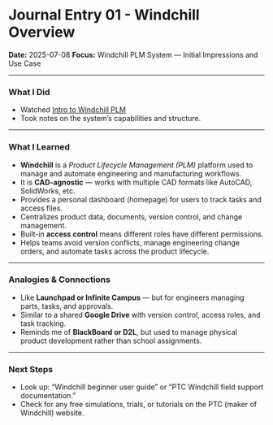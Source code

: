 # Journal Entry 01 - Windchill Overview

**Date:** 2025-07-08 
**Focus:** Windchill PLM System — Initial Impressions and Use Case

---

### What I Did
- Watched [Intro to Windchill PLM](https://www.youtube.com/watch?v=YXZ7C41m6wk)
- Took notes on the system’s capabilities and structure.

---

###  What I Learned
- **Windchill** is a *Product Lifecycle Management (PLM)* platform used to manage and automate
  engineering and manufacturing workflows.
- It is **CAD-agnostic** — works with multiple CAD formats like AutoCAD, SolidWorks, etc.
- Provides a personal dashboard (homepage) for users to track tasks and access files.
- Centralizes product data, documents, version control, and change management.
- Built-in **access control** means different roles have different permissions.
- Helps teams avoid version conflicts, manage engineering change orders, and automate tasks across the
  product lifecycle.

---

###  Analogies & Connections
- Like **Launchpad or Infinite Campus** — but for engineers managing parts, tasks, and approvals.
- Similar to a shared **Google Drive** with version control, access roles, and task tracking.
- Reminds me of **BlackBoard or D2L**, but used to manage physical product development rather than
  school assignments.

---

###  Next Steps
- Look up: “Windchill beginner user guide” or “PTC Windchill field support documentation.”
- Check for any free simulations, trials, or tutorials on the PTC (maker of Windchill) website.
